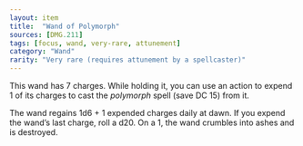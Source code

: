 ```yaml
---
layout: item
title:  "Wand of Polymorph"
sources: [DMG.211]
tags: [focus, wand, very-rare, attunement]
category: "Wand"
rarity: "Very rare (requires attunement by a spellcaster)"
---
```


This wand has 7 charges. While holding it, you can use an action to expend 1 of its charges to cast the _polymorph_ spell (save DC 15) from it.

The wand regains 1d6 + 1 expended charges daily at dawn. If you expend the wand’s last charge, roll a d20. On a 1, the wand crumbles into ashes and is destroyed.